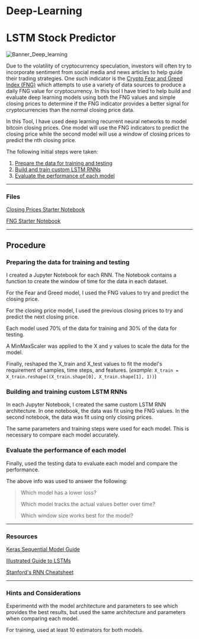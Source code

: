 
# Deep-Learning
# LSTM Stock Predictor

![Banner_Deep_learning](https://user-images.githubusercontent.com/83671629/129911177-8c99be98-9792-4aa0-aae7-1980dd2974ac.jpg)

Due to the volatility of cryptocurrency speculation, investors will often try to incorporate sentiment from social media and news articles to help guide their trading strategies. One such indicator is the [Crypto Fear and Greed Index (FNG)](https://alternative.me/crypto/fear-and-greed-index/) which attempts to use a variety of data sources to produce a daily FNG value for cryptocurrency. In this tool I have tried to help build and evaluate deep learning models using both the FNG values and simple closing prices to determine if the FNG indicator provides a better signal for cryptocurrencies than the normal closing price data.

In this Tool, I have used deep learning recurrent neural networks to model bitcoin closing prices. One model will use the FNG indicators to predict the closing price while the second model will use a window of closing prices to predict the nth closing price.

The following initial steps were taken:

1. [Prepare the data for training and testing](#prepare-the-data-for-training-and-testing)
2. [Build and train custom LSTM RNNs](#build-and-train-custom-lstm-rnns)
3. [Evaluate the performance of each model](#evaluate-the-performance-of-each-model)

- - -

### Files

[Closing Prices Starter Notebook](Starter_Code/lstm_stock_predictor_closing.ipynb)

[FNG Starter Notebook](Starter_Code/lstm_stock_predictor_fng.ipynb)

- - -

## Procedure

### Preparing the data for training and testing

I created a Jupyter Notebook for each RNN. The Notebook contains a function to create the window of time for the data in each dataset.

For the Fear and Greed model, I used the FNG values to try and predict the closing price. 

For the closing price model, I used the previous closing prices to try and predict the next closing price.

Each model used 70% of the data for training and 30% of the data for testing.

A MinMaxScaler was applied to the X and y values to scale the data for the model.

Finally, reshaped the X_train and X_test values to fit the model's requirement of samples, time steps, and features. (*example:* `X_train = X_train.reshape((X_train.shape[0], X_train.shape[1], 1))`)

### Building and training custom LSTM RNNs

In each Jupyter Notebook, I created the same custom LSTM RNN architecture. In one notebook, the data was fit using the FNG values. In the second notebook, the data was fit using only closing prices.

The same parameters and training steps were used for each model. This is necessary to compare each model accurately.

### Evaluate the performance of each model

Finally, used the testing data to evaluate each model and compare the performance.

The above info was used to answer the following:

> Which model has a lower loss?
>
> Which model tracks the actual values better over time?
>
> Which window size works best for the model?

- - -

### Resources

[Keras Sequential Model Guide](https://keras.io/getting-started/sequential-model-guide/)

[Illustrated Guide to LSTMs](https://towardsdatascience.com/illustrated-guide-to-lstms-and-gru-s-a-step-by-step-explanation-44e9eb85bf21)

[Stanford's RNN Cheatsheet](https://stanford.edu/~shervine/teaching/cs-230/cheatsheet-recurrent-neural-networks)

- - -

### Hints and Considerations

Experimentd with the model architecture and parameters to see which provides the best results, but used the same architecture and parameters when comparing each model.

For training, used at least 10 estimators for both models.


